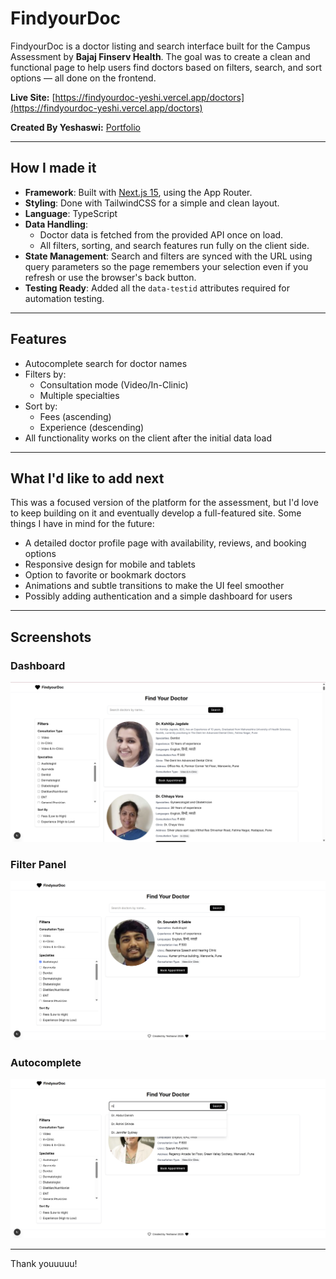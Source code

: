 # FindyourDoc

FindyourDoc is a doctor listing and search interface built for the Campus Assessment by **Bajaj Finserv Health**. The goal was to create a clean and functional page to help users find doctors based on filters, search, and sort options — all done on the frontend.

**Live Site:** [https://findyourdoc-yeshi.vercel.app/doctors](https://findyourdoc-yeshi.vercel.app/doctors)

**Created By Yeshaswi:** [Portfolio](https://yeshipopo.vercel.app)

---

## How I made it

- **Framework**: Built with [Next.js 15](https://nextjs.org/), using the App Router.
- **Styling**: Done with TailwindCSS for a simple and clean layout.
- **Language**: TypeScript
- **Data Handling**:
  - Doctor data is fetched from the provided API once on load.
  - All filters, sorting, and search features run fully on the client side.
- **State Management**: Search and filters are synced with the URL using query parameters so the page remembers your selection even if you refresh or use the browser's back button.
- **Testing Ready**: Added all the `data-testid` attributes required for automation testing.

---

## Features

- Autocomplete search for doctor names
- Filters by:
  - Consultation mode (Video/In-Clinic)
  - Multiple specialties
- Sort by:
  - Fees (ascending)
  - Experience (descending)
- All functionality works on the client after the initial data load

---

## What I'd like to add next

This was a focused version of the platform for the assessment, but I'd love to keep building on it and eventually develop a full-featured site. Some things I have in mind for the future:

- A detailed doctor profile page with availability, reviews, and booking options
- Responsive design for mobile and tablets
- Option to favorite or bookmark doctors
- Animations and subtle transitions to make the UI feel smoother
- Possibly adding authentication and a simple dashboard for users

---
## Screenshots

### Dashboard
![Home Page](https://github.com/yp9435/findyourdoc/blob/main/screenshots/1.png?raw=true)

### Filter Panel
![Filter Panel](https://github.com/yp9435/findyourdoc/blob/main/screenshots/2.png?raw=true)

### Autocomplete 
![Autocomplete](https://github.com/yp9435/findyourdoc/blob/main/screenshots/3.png?raw=true)

---



Thank youuuuu!
